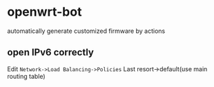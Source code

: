 # openwrt-bot

automatically generate customized firmware by actions

## open IPv6 correctly

Edit `Network->Load Balancing->Policies` Last resort->default(use main routing table)
